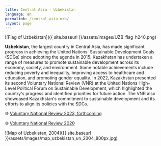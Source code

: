 ```yaml
---
title: Central Asia - Uzbekistan
language: en
permalink: /central-asia-uzb/
layout: page
---
```


![Flag of Uzbekistan]({{ site.baseurl }}/assets/images/UZB_flag_h240.png)

**Uzbekistan**, the largest country in Central Asia, has made significant progress in achieving the United Nations' Sustainable Development Goals (SDGs) since adopting the agenda in 2015. Kazakhstan has undertaken a range of measures to promote sustainable development across its economy, society, and environment. Some notable achievements include reducing poverty and inequality, improving access to healthcare and education, and promoting gender equality. In 2022, Kazakhstan presented its second Voluntary National Review (VNR) at the United Nations High-Level Political Forum on Sustainable Development, which highlighted the country's progress and identified priorities for future action. The VNR also showcased Kazakhstan's commitment to sustainable development and its efforts to align its policies with the SDGs.


🌐 [Voluntary National Review 2023, forthcoming](https://hlpf.un.org/countries/uzbekistan/voluntary-national-reviews-2023)

🌐 [Voluntary National Review 2020](https://hlpf.un.org/countries/uzbekistan/voluntary-national-review-2020)


![Map of Uzbekistan, 2004]({{ site.baseurl }}/assets/images/map_uzbekistan_un_2004_800px.jpg)
